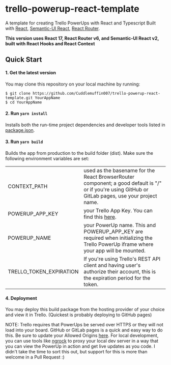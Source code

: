 # trello-powerup-react-template
A template for creating Trello PowerUps with React and Typescript
Built with [React](https://facebook.github.io/react/), [Semantic-UI React](https://react.semantic-ui.com), [React Router](https://reacttraining.com/react-router/).

**This version uses React 17, React Router v6, and Semantic-UI React v2, built with React Hooks and React Context**


## Quick Start

#### 1. Get the latest version

You may clone this repository on your local machine by running:

```shell
$ git clone https://github.com/Cuddlemuffin007/trello-powerup-react-template.git YourAppName
$ cd YourAppName
```

#### 2. Run `yarn install`
Installs both the run-time project dependencies and developer tools listed in [package.json](package.json).

#### 3. Run `yarn build`
Builds the app from production to the build folder (dist).
Make sure the following environment variables are set:

| | |
------ | -----
CONTEXT_PATH | used as the basename for the React BrowserRouter component; a good default is "/" or if you're using GitHub or GitLab pages, use your project name.
POWERUP_APP_KEY | your Trello App Key. You can find this [here](https://trello.com/app-key).
POWERUP_NAME | your PowerUp name. This and POWERUP_APP_KEY are required when initializing the Trello PowerUp iframe where your app will be mounted.
TRELLO_TOKEN_EXPIRATION | If you're using Trello's REST API client and having user's authorize their account, this is the expiration period for the token.

#### 4. Deployment
You may deploy this build package from the hosting provider of your choice and view it in Trello. (Quickest is probably deploying to GitHub pages)

NOTE:
Trello requires that PowerUps be served over HTTPS or they will not load into your board. GitHub or GitLab pages is a quick and easy way to do this.
Be sure to update your Allowed Origins [here](https://trello.com/app-key).
For local development, you can use tools like [ngrock](https://ngrok.com/) to proxy your local dev server in a way that you can view the PowerUp in action
and get live updates as you code. I didn't take the time to sort this out, but support for this is more than welcome in a Pull Request :)
